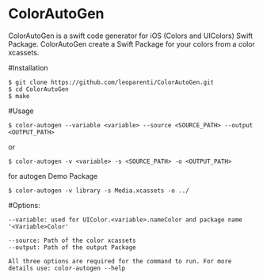 # ColorAutoGen

ColorAutoGen is a swift code generator for iOS (Colors and UIColors) Swift Package.
ColorAutoGen create a Swift Package for your colors from a color xcassets.

#Installation
```
$ git clone https://github.com/leoparenti/ColorAutoGen.git
$ cd ColorAutoGen
$ make
```
#Usage
```
$ color-autogen --variable <variable> --source <SOURCE_PATH> --output <OUTPUT_PATH>
```
or
```
$ color-autogen -v <variable> -s <SOURCE_PATH> -o <OUTPUT_PATH>
```
for autogen Demo Package
```
$ color-autogen -v library -s Media.xcassets -o ../
```
#Options:
```
--variable: used for UIColor.<variable>.nameColor and package name '<Variable>Color'

--source: Path of the color xcassets
--output: Path of the output Package

All three options are required for the command to run. For more details use: color-autogen --help

```
